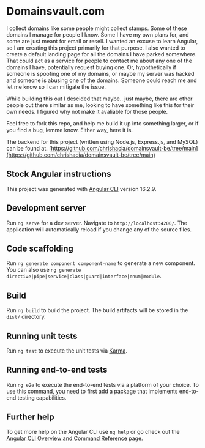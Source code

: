 # Domainsvault.com
I collect domains like some people might collect stamps. Some of these domains I manage for people I know. Some I have my own plans for, and some are just meant for email or resell. I wanted an excuse to learn Angular, so I am creating this project primarily for that purpose. I also wanted to create a default landing page for all the domains I have parked somewhere. That could act as a service for people to contact me about any one of the domains I have, potentially request buying one. Or, hypothetically if someone is spoofing one of my domains, or maybe my server was hacked and someone is abusing one of the domains. Someone could reach me and let me know so I can mitigate the issue.

While building this out I descided that maybe.. just maybe, there are other people out there similar as me, looking to have something like this for their own needs. I figured why not make it avaliable for those people.

Feel free to fork this repo, and help me build it up into something larger, or if you find a bug, lemme know. Either way, here it is.

The backend for this project (written using Node.js, Express.js, and MySQL) can be found at. [https://github.com/chrishacia/domainsvault-be/tree/main](https://github.com/chrishacia/domainsvault-be/tree/main)


## Stock Angular instructions
This project was generated with [Angular CLI](https://github.com/angular/angular-cli) version 16.2.9.

## Development server

Run `ng serve` for a dev server. Navigate to `http://localhost:4200/`. The application will automatically reload if you change any of the source files.

## Code scaffolding

Run `ng generate component component-name` to generate a new component. You can also use `ng generate directive|pipe|service|class|guard|interface|enum|module`.

## Build

Run `ng build` to build the project. The build artifacts will be stored in the `dist/` directory.

## Running unit tests

Run `ng test` to execute the unit tests via [Karma](https://karma-runner.github.io).

## Running end-to-end tests

Run `ng e2e` to execute the end-to-end tests via a platform of your choice. To use this command, you need to first add a package that implements end-to-end testing capabilities.

## Further help

To get more help on the Angular CLI use `ng help` or go check out the [Angular CLI Overview and Command Reference](https://angular.io/cli) page.
